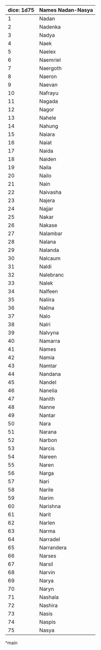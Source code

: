 | dice: 1d75 | Names Nadan-Nasya|
| ---- | ---- |
|1|Nadan|
|2|Nadenka|
|3|Nadya|
|4|Naek|
|5|Naelex|
|6|Naemriel|
|7|Naergoth|
|8|Naeron|
|9|Naevan|
|10|Nafrayu|
|11|Nagada|
|12|Nagor|
|13|Nahele|
|14|Nahung|
|15|Naiara|
|16|Naiat|
|17|Naida|
|18|Naiden|
|19|Naila|
|20|Nailo|
|21|Nain|
|22|Naivasha|
|23|Najera|
|24|Najjar|
|25|Nakar|
|26|Nakase|
|27|Nalambar|
|28|Nalana|
|29|Nalanda|
|30|Nalcaum|
|31|Naldi|
|32|Nalebranc|
|33|Nalek|
|34|Nalfeen|
|35|Naliira|
|36|Nalina|
|37|Nalo|
|38|Nalri|
|39|Nalvyna|
|40|Namarra|
|41|Names|
|42|Namia|
|43|Namtar|
|44|Nandana|
|45|Nandel|
|46|Nanelia|
|47|Nanith|
|48|Nanne|
|49|Nantar|
|50|Nara|
|51|Narana|
|52|Narbon|
|53|Narcis|
|54|Nareen|
|55|Naren|
|56|Narga|
|57|Nari|
|58|Narile|
|59|Narim|
|60|Narishna|
|61|Narit|
|62|Narlen|
|63|Narma|
|64|Narradel|
|65|Narrandera|
|66|Narses|
|67|Narsil|
|68|Narvin|
|69|Narya|
|70|Naryn|
|71|Nashala|
|72|Nashira|
|73|Nasis|
|74|Naspis|
|75|Nasya|
^main
